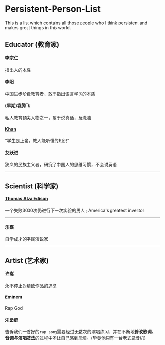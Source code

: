 # Persistent-Person-List
This is a list which contains all those people who I think persistent and makes great things in this world.

## Educator (教育家)

#### 李宗仁
指出人的本性


#### 李阳
中国进步阶级教育者，敢于指出语言学习的本质


#### (早期)袁腾飞
私人教育顶尖人物之一，敢于说真话，反洗脑


#### [Khan](https://www.khanacademy.org)
“学生是上帝，教人能听懂的知识”


#### 艾跃进
狭义的民族主义者，研究了中国人的思维习惯，不会说英语

___

## Scientist (科学家)

#### [Thomas Alva Edison](https://en.wikipedia.org/wiki/Thomas_Edison)
一个失败3000次仍进行下一次实验的男人 ; America's greatest inventor

___

#### 乐嘉
自学成才的平民演说家

___

## Artist (艺术家)

#### 许嵩
永不停止对精致作品的追求


#### Eminem
Rap God


#### 宋岳庭
告诉我们一首好的`rap song`需要经过无数次的演唱练习，并在不断地**修改歌词、音调与演唱技法**的过程中不让自己感到厌烦。(毕竟他只有一台老式录音机)
